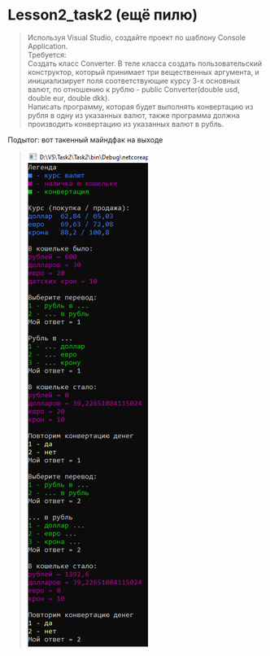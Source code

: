 # Lesson2_task2 (ещё пилю)
>Используя Visual Studio, создайте проект по шаблону Console Application.  
Требуется:  
Создать класс Converter. 
В теле класса создать пользовательский конструктор, который принимает три вещественных аргумента, и инициализирует поля соответствующие курсу 3-х основных валют, по отношению к рублю - public Converter(double usd, double eur, double dkk).  
Написать программу, которая будет выполнять конвертацию из рубля в одну из указанных валют, также программа должна производить конвертацию из указанных валют в рубль. 

Подытог: вот такенный майндфак на выходе
>![](Task2/Program_output.png)
